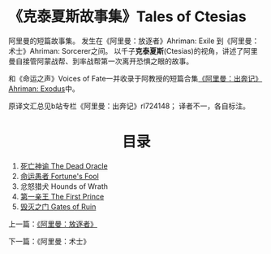 # 《克泰夏斯故事集》Tales of Ctesias

阿里曼的短篇故事集。
发生在《阿里曼：放逐者》Ahriman: Exile 到《阿里曼：术士》Ahriman: Sorcerer之间。
以千子**克泰夏斯**\(Ctesias\)的视角，讲述了阿里曼自接管阿蒙战帮、到率战帮第一次离开恐惧之眼的故事。

和《命运之声》Voices of Fate一并收录于阿教授的短篇合集[《阿里曼：出奔记》Ahriman: Exodus](/../AhrimanExodusIndex.md)中。

原译文汇总见b站专栏《阿里曼：出奔记》rl724148；
译者不一，各自标注。

<div align="center">
<h1>目录</h1>
</div>

1. [死亡神谕 The Dead Oracle](TheDeadOracle.md)
2. [命运愚者 Fortune's Fool](Fortune'sFool.md)
3. 忿怒猎犬 Hounds of Wrath
4. [第一亲王 The First Prince](TheFirstPrince.md)
5. [毁灭之门 Gates of Ruin](GatesOfRuin.md)


上一篇：[《阿里曼：放逐者》](/../AhrimanExile/AhrimanExileIndex.md)

下一篇：《阿里曼：术士》

